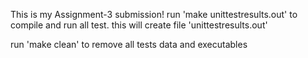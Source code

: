 This is my Assignment-3 submission!
run 'make unittestresults.out' to compile and run all test.
this will create file 'unittestresults.out'

run 'make clean' to remove all tests data and executables
